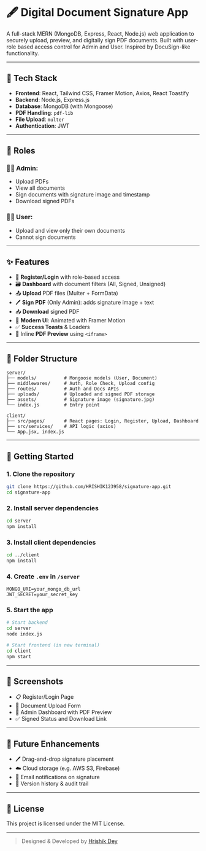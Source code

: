 # 🖋️ Digital Document Signature App

A full-stack MERN (MongoDB, Express, React, Node.js) web application to securely upload, preview, and digitally sign PDF documents. Built with user-role based access control for Admin and User. Inspired by DocuSign-like functionality.

---

## 🔧 Tech Stack

* **Frontend**: React, Tailwind CSS, Framer Motion, Axios, React Toastify
* **Backend**: Node.js, Express.js
* **Database**: MongoDB (with Mongoose)
* **PDF Handling**: `pdf-lib`
* **File Upload**: `multer`
* **Authentication**: JWT

---

## 👤 Roles

### 👨‍💼 Admin:

* Upload PDFs
* View all documents
* Sign documents with signature image and timestamp
* Download signed PDFs

### 🙍‍♂️ User:

* Upload and view only their own documents
* Cannot sign documents

---

## ✨ Features

* 🔐 **Register/Login** with role-based access
* 🗃️ **Dashboard** with document filters (All, Signed, Unsigned)
* 📤 **Upload** PDF files (Multer + FormData)
* 🖊️ **Sign PDF** (Only Admin): adds signature image + text
* 📥 **Download** signed PDF
* 🎨 **Modern UI**: Animated with Framer Motion
* ✅ **Success Toasts** & Loaders
* 🔎 Inline **PDF Preview** using `<iframe>`

---

## 📁 Folder Structure

```
server/
├── models/          # Mongoose models (User, Document)
├── middlewares/     # Auth, Role Check, Upload config
├── routes/          # Auth and Docs APIs
├── uploads/         # Uploaded and signed PDF storage
├── assets/          # Signature image (signature.jpg)
└── index.js         # Entry point

client/
├── src/pages/       # React pages: Login, Register, Upload, Dashboard
├── src/services/    # API logic (axios)
└── App.jsx, index.js
```

---

## 🚀 Getting Started

### 1. Clone the repository

```bash
git clone https://github.com/HRISHIK123958/signature-app.git
cd signature-app
```

### 2. Install server dependencies

```bash
cd server
npm install
```

### 3. Install client dependencies

```bash
cd ../client
npm install
```

### 4. Create `.env` in `/server`

```
MONGO_URI=your_mongo_db_url
JWT_SECRET=your_secret_key
```

### 5. Start the app

```bash
# Start backend
cd server
node index.js

# Start frontend (in new terminal)
cd client
npm start
```

---

## 📸 Screenshots

* 📋 Register/Login Page
* 📄 Document Upload Form
* 📑 Admin Dashboard with PDF Preview
* ✅ Signed Status and Download Link

---

## 📌 Future Enhancements

* 🖊️ Drag-and-drop signature placement
* ☁️ Cloud storage (e.g. AWS S3, Firebase)
* 📩 Email notifications on signature
* 🧾 Version history & audit trail

---

## 📃 License

This project is licensed under the MIT License.

---

> Designed & Developed by [Hrishik Dey](https://github.com/HRISHIK123958)
